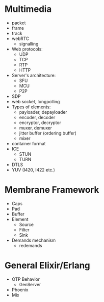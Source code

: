 # Multimedia
+ packet
+ frame
+ track
+ webRTC
  + signalling
+ Web protocols:
  + UDP
  + TCP
  + RTP
  + HTTP
+ Server's architecture:
  + SFU
  + MCU
  + P2P
+ SDP
+ web socket, longpolling
+ Types of elements:
  + payloader, depayloader
  + encoder, decoder
  + encryptor, decryptor
  + muxer, demuxer
  + jitter buffer (ordering buffer)
  + mixer
+ container format
+ ICE
  + STUN
  + TURN
+ DTLS
+ YUV (I420, I422 etc.)

# Membrane Framework
+ Caps
+ Pad
+ Buffer
+ Element
  + Source
  + Filter
  + Sink
+ Demands mechanism
  + redemands
  
# General Elixir/Erlang
+ OTP Behavior
  + GenServer
+ Phoenix
+ Mix